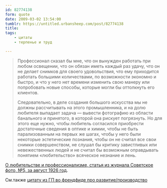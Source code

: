 ```yaml
---
id: 82774138
form: quote
date: 2009-03-02 13:54:00
tumblr: https://untitled.urbansheep.com/post/82774138
title: 
tags:
    - цитаты
    - терпенье и труд

---
```


<blockquote>
<p>Профессионал сказал бы мне, что он вынужден работать при любом освещении, что он обязан иметь каждый раз удачу, что он не делает снимков для своего удовольствия, что ему приходится работать большими количествами, по возможности экономно и быстро, и что у него нет времени изменить свою манеру или попробовать новые способы, которые могли бы оттолкнуть его клиентов.</p>

<p>Следовательно, в деле создания большого искусства мы не должны рассчитывать на этого промышленника, и на долю любителя выпадает задача — вывести фотографию из области банального и принятого, в которой она рискует погрязнуть. Но для этого еще нужно, чтобы любитель согласился приобрести достаточные сведения в оптике и химии, чтобы не быть парализованным на первых же шагах, чтобы у него были некоторые эстетические познания, чтобы он не считал все свои снимки совершенством, не слушал бы критику завистливых или невежественных людей и не считал бы возможным оправдывать понятием «любительство» всяческое незнание и лень.</p>
</blockquote>

<p><a href="http://genina-jena.livejournal.com/56069.html">О любительстве и профессионализме, статья из журнала Советское фото, №5, за август 1926 год</a>.</p>
<p>См.также <a href="http://friendfeed.com/e/fa264be5-4d44-dc36-dd31-11a4181174df">цитату из ГП во френдфиде про развитие/производство</a></p>
